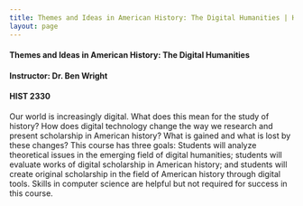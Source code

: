 ```yaml
---
title: Themes and Ideas in American History: The Digital Humanities | HIST 2330
layout: page
---
```


#### Themes and Ideas in American History: The Digital Humanities 

#### Instructor: Dr. Ben Wright

#### HIST 2330

Our world is increasingly digital. What does this mean for the study of history? How 
does digital technology change the way we research and present scholarship in American 
history? What is gained and what is lost by these changes? This course has three goals: 
Students will analyze theoretical issues in the emerging field of digital humanities; 
students will evaluate works of digital scholarship in American history; and students 
will create original scholarship in the field of American history through digital 
tools. Skills in computer science are helpful but not required for success in this 
course. 